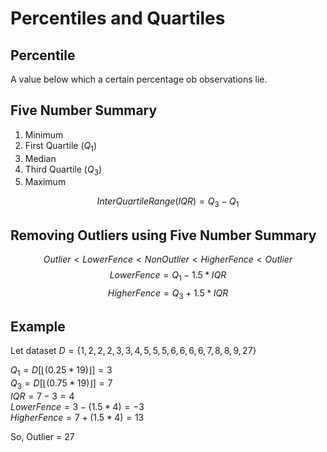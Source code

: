 # Percentiles and Quartiles

## Percentile 

A value below which a certain percentage ob observations lie.

## Five Number Summary 

1. Minimum
2. First Quartile ($Q_1$)
3. Median
4. Third Quartile ($Q_3$)
5. Maximum

$$ Inter Quartile Range (IQR) = Q_3 - Q_1 $$

## Removing Outliers using Five Number Summary

$$ Outlier < Lower Fence < Non Outlier < Higher Fence < Outlier $$ 
$$ Lower Fence = Q_1 - 1.5*IQR$$
$$ Higher Fence = Q_3 + 1.5*IQR$$

## Example 

Let dataset $D = \{ 1, 2, 2, 2, 3, 3, 4, 5, 5, 5, 6, 6, 6, 6, 7, 8, 8, 9, 27\}$<br />

$Q_1 = D[\lfloor(0.25 * 19)\rfloor] = 3$<br />
$Q_3 = D[\lfloor(0.75 * 19)\rfloor] = 7$<br />
$IQR = 7-3 = 4$<br />
$Lower Fence = 3-(1.5*4) = -3$<br />
$Higher Fence = 7+(1.5*4) = 13$<br />

So, Outlier = 27